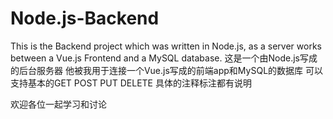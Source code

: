 # Node.js-Backend
This is the Backend project which was written in Node.js, as a server works between a Vue.js Frontend and a MySQL database.
这是一个由Node.js写成的后台服务器 他被我用于连接一个Vue.js写成的前端app和MySQL的数据库 
可以支持基本的GET POST PUT DELETE 具体的注释标注都有说明

欢迎各位一起学习和讨论
